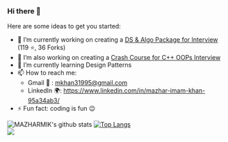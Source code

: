 ### Hi there 👋

Here are some ideas to get you started:

- 🔭 I’m currently working on creating a <a href="https://github.com/MAZHARMIK/Interview_DS_Algo">DS & Algo Package for Interview</a> (119 :star:, 36 Forks)
- 🔭 I’m also working on creating a <a href="https://github.com/MAZHARMIK/OOP_Crash_Course_Cpp">Crash Course for C++ OOPs Interview</a>
- 🌱 I’m currently learning Design Patterns
- 📫 How to reach me: <br> 
            <ul>
                  <li>Gmail :email:    : mkhan31995@gmail.com</li>
                  <li>LinkedIn :earth_africa:: https://www.linkedin.com/in/mazhar-imam-khan-95a34ab3/</li>
           </ul>
- ⚡ Fun fact: coding is fun :wink:

![MAZHARMIK's github stats](https://github-readme-stats.vercel.app/api?username=MAZHARMIK&show_icons=true&theme=radical)
[![Top Langs](https://github-readme-stats.vercel.app/api/top-langs/?username=MAZHARMIK&langs_count=10)](https://github.com/MAZHARMIK/github-readme-stats)
<br>
<img src="https://camo.githubusercontent.com/1c599fd918f649ead173975ee0cb6ce72c47d2765e2813f608f7282a74407e26/68747470733a2f2f6d656469612e67697068792e636f6d2f6d656469612f38333648694a633770677a7938694e58436e2f67697068792e676966"/>
